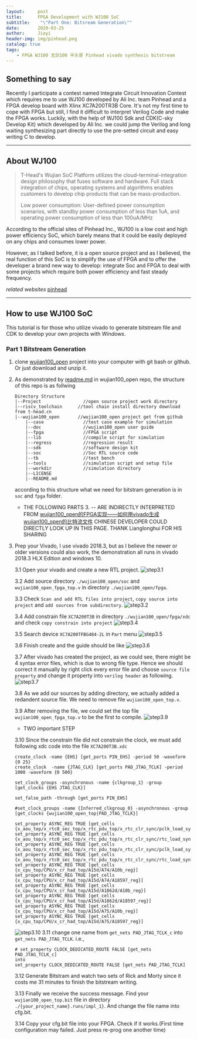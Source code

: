 ```yaml
---
layout:     post
title:      FPGA Development with WJ100 SoC
subtitle:    "\"Part One: Bitsream Generation\""
date:       2020-03-25
author:     Jiayi
header-img: img/pinhead.png
catalog: true
tags:
    - FPGA WJ100 无剑100 平头哥 Pinhead vivado synthesis bitstream
---
```


## Something to say

Recently I participate a contest named Integrate Circuit Innovation Contest which requires me to use WJ100 developed by Ali Inc. team Pinhead and a FPGA develop board with Xlinx XC7A200TR3B Core. It's not my first time to cope with FPGA but still, I find it difficult to interpret Verilog Code and make the FPGA works. Luckily, with the help of WJ100 Sdk and CDK(C-sky Develop Kit) which developed by Ali Inc. we could jump the Verilog and long waiting synthesizing part directly to use the pre-setted circuit and easy writing C to develop.

---

## About WJ100

>T-Head's Wujian SoC Platform utilizes the cloud-terminal-integration design philosophy that fuses software and hardware. Full stack integration of chips, operating systems and algorithms enables customers to develop chip products that can be mass-production.
>
>Low power consumption: User-defined power consumption scenarios, with standby power consumption of less than 1uA, and operating power consumption of less than 100uA/MHz

According to the official sites of Pinhead Inc., WJ100 is a low cost and high power efficiency SoC, which barely means that it could be easily deployed on any chips and consumes lower power.

However, as I talked before, it is a open source project and as I believed, the real function of this SoC is to simplify the use of FPGA and to offer the developer a brand new way to develop: integrate Soc and FPGA to deal with some projects which require both power efficiency and fast steady frequency.

*related websites* [pinhead](https://www.t-head.cn/)

---

## How to use WJ100 SoC

This tutorial is for those who utilize vivado to generate bitstream file and CDK to develop your own projects with *Windows*.

### Part 1 Bitstream Generation

1. clone [wujian100_open](https://github.com/SHIELDJY/wujian100_open) project into your computer with git bash or github. Or just download and unzip it.

2. As demonstrated by [readme.md](https://github.com/T-head-Semi/wujian100_open) in wujian100_open repo, the structure of this repo is as follwing

    ```text
    Directory Structure
    |--Project                //open source project work directory  
    |--riscv_toolchain      //tool chain install directory download from t-head.cn
    |--wujian100_open       //wujian100_open project get from github
        |--case               //test case example for simulation
        |--doc                //wujian100_open user guide
        |--fpga               //FPGA script
        |--lib                //compile script for simulation
        |--regress            //regression result
        |--sdk                //software design kit
        |--soc                //Soc RTL source code
        |--tb                 //test bench
        |--tools              //simulation script and setup file
        |--workdir            //simulation directory
        |--LICENSE
        |--README.md
    ```

   according to this structure what we need for bitstram generation is in `soc` and `fpga` folder.

    * THE FOLLOWING PARTS 3. -- ARE INDIRECTLY INTERPRETED FROM [wujian100_open的FPGA实现——如何用vivado生成wujian100_open的比特流文件](https://occ.t-head.cn/community/article_detail?id=654091577878118400) CHINESE DEVELOPER COULD DIRECTLY LOOK UP IN THIS PAGE. THANK Lianglonghui FOR HIS SHARING

3. Prep your Vivado, I use vivado 2018.3, but as I believe the newer or older versions could also work, the demonstration all runs in vivado 2018.3 HLX Edition and windows 10.

    3.1 Open your vivado and create a new RTL project.
        ![step3.1](imgchr.com/i/GpwkLR)

    3.2 Add source directory `./wujian100_open/soc` and `wujian100_open_fpga_top.v` in directory `./wujian100_open/fpga`.

    3.3 Check `Scan and add RTL files into project`, `copy source into project` and `add sources from subdirectory`.
        ![step3.2](imgchr.com/i/GpwmFK)

    3.4 Add constrain file `XC7A200T3B` in directory `./wujian100_open/fpga/xdc` and check `copy constrain into project`
        ![step3.4](imgchr.com/i/GpwZo6)

    3.5 Search device `XC7A200TFBG484-2L` in `Part` menu
        ![step3.5](imgchr.com/i/GpwFy9)

    3.6 Finish create and the guide should be like
        ![step3.6](imgchr.com/i/GpwiQJ)

    3.7 After vivado has created the project, as we could see, there might be 4 syntax error files, which is due to wrong file type. Hence we should correct it manually by right click every error file and choose `source file property` and change it property into `verilog header` as following.
        ![step3.7](imgchr.com/i/GpwwlQ)

    3.8 As we add our sources by adding directory, we actually added a redandent source file. We need to remove file `wujian100_open_top.v`.

    3.9 After removing the file, we could set the top file `wujian100_open_fpga_top.v` to be the first to compile.
        ![step3.9](imgchr.com/i/Gpw8eI)

    * TWO important STEP

    3.10 Since the constrain file did not constrain the clock, we must add following xdc code into the file `XC7A200T3B.xdc`

    ```xdc
    create_clock -name {EHS} [get_ports PIN_EHS] -period 50 -waveform {0 25}
    create_clock  -name {JTAG_CLK} [get_ports PAD_JTAG_TCLK] -period 1000 -waveform {0 500}

    set_clock_groups -asynchronous -name {clkgroup_1} -group [get_clocks {EHS JTAG_CLK}]

    set_false_path -through [get_ports PIN_EHS]

    #set_clock_groups -name {Inferred_clkgroup_0} -asynchronous -group [get_clocks {wujian100_open_top|PAD_JTAG_TCLK}]

    set_property ASYNC_REG TRUE [get_cells {x_aou_top/x_rtc0_sec_top/x_rtc_pdu_top/x_rtc_clr_sync/pclk_load_sync2_reg}]
    set_property ASYNC_REG TRUE [get_cells {x_aou_top/x_rtc0_sec_top/x_rtc_pdu_top/x_rtc_clr_sync/rtc_load_sync2_reg}]
    set_property ASYNC_REG TRUE [get_cells {x_aou_top/x_rtc0_sec_top/x_rtc_pdu_top/x_rtc_clr_sync/pclk_load_sync1_reg}]
    set_property ASYNC_REG TRUE [get_cells {x_aou_top/x_rtc0_sec_top/x_rtc_pdu_top/x_rtc_clr_sync/rtc_load_sync1_reg}]
    set_property ASYNC_REG TRUE [get_cells {x_cpu_top/CPU/x_cr_had_top/A15d/A74/A10b_reg}]
    set_property ASYNC_REG TRUE [get_cells {x_cpu_top/CPU/x_cr_had_top/A15d/A74/A18597_reg}]
    set_property ASYNC_REG TRUE [get_cells {x_cpu_top/CPU/x_cr_had_top/A15d/A1862d/A10b_reg}]
    set_property ASYNC_REG TRUE [get_cells {x_cpu_top/CPU/x_cr_had_top/A15d/A1862d/A18597_reg}]
    set_property ASYNC_REG TRUE [get_cells {x_cpu_top/CPU/x_cr_had_top/A15d/A75/A10b_reg}]
    set_property ASYNC_REG TRUE [get_cells {x_cpu_top/CPU/x_cr_had_top/A15d/A75/A18597_reg}]
    ```

    ![step3.10](imgchr.com/i/GpwtFf)
    3.11 change one name from `get_nets PAD_JTAG_TCLK_c` into `get_nets PAD_JTAG_TCLK`. i.e.,

    ```xdc
    # set_property CLOCK_DEDICATED_ROUTE FALSE [get_nets PAD_JTAG_TCLK_c]
    into
    set_property CLOCK_DEDICATED_ROUTE FALSE [get_nets PAD_JTAG_TCLK]
    ```

    3.12 Generate Bitstram and watch two sets of Rick and Morty since it costs me 31 minutes to finish the bitstream writing.

    3.13 Finally we receive the success message. Find your `wujian100_open_top.bit` file in directory `./{your_project_name}.runs/impl_1}`. And change the file name into cfg.bit.

    3.14 Copy your cfg.bit file into your FPGA. Check if it works.(First time configuration may failed. Just press re-prog one another time)
